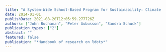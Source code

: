 ```yaml
---
title: "A System-Wide School-Based Program for Sustainability: Climate Clever Energy Savers"
date: 2014-01-01
publishDate: 2021-08-20T12:05:59.277726Z
authors: ["John Buchanan", "Peter Aubusson", "Sandra Schuck"]
publication_types: ["2"]
abstract: ""
featured: false
publication: "*Handbook of research on łdots*"
---
```


